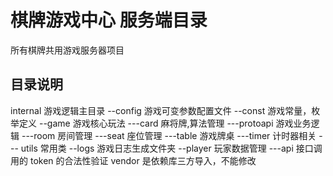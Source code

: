 # 棋牌游戏中心 服务端目录

所有棋牌共用游戏服务器项目

## 目录说明

internal 游戏逻辑主目录
--config 游戏可变参数配置文件
--const  游戏常量，枚举定义
--game   游戏核心玩法
  ---card 麻将牌,算法管理
  ---protoapi 游戏业务逻辑
  ---room 房间管理
  ---seat 座位管理
  ---table 游戏牌桌
  ---timer 计时器相关
  --- utils 常用类
--logs 游戏日志生成文件夹
--player 玩家数据管理
  ---api 接口调用的 token 的合法性验证
vendor 是依赖库三方导入，不能修改

